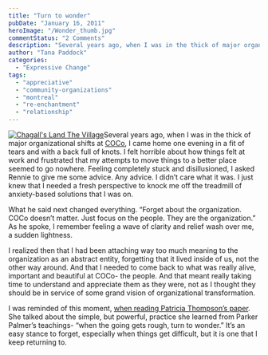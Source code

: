 ```yaml
---
title: "Turn to wonder"
pubDate: "January 16, 2011"
heroImage: "/Wonder_thumb.jpg"
commentStatus: "2 Comments"
description: "Several years ago, when I was in the thick of major organizational shifts at COCo, I came home one evening in a fit of tears and with a back full of knots. I felt horrible about how things felt at work and frustrated that my attempts to move things to a better place seemed to […]"
author: "Tana Paddock"
categories: 
  - "Expressive Change"
tags: 
  - "appreciative"
  - "community-organizations"
  - "montreal"
  - "re-enchantment"
  - "relationship"
---
```


[![](https://organizationunbound.org/wp-content/uploads/2011/01/Wonder_thumb.jpg "Chagall's Land The Village")](https://organizationunbound.org/wp-content/uploads/2011/01/Wonder_thumb.jpg)Several years ago, when I was in the thick of major organizational shifts at [COCo](http://www.coco-net.org/), I came home one evening in a fit of tears and with a back full of knots. I felt horrible about how things felt at work and frustrated that my attempts to move things to a better place seemed to go nowhere. Feeling completely stuck and disillusioned, I asked Rennie to give me some advice. Any advice. I didn’t care what it was. I just knew that I needed a fresh perspective to knock me off the treadmill of anxiety-based solutions that I was on.

What he said next changed everything. “Forget about the organization. COCo doesn’t matter. Just focus on the people. They are the organization.” As he spoke, I remember feeling a wave of clarity and relief wash over me, a sudden lightness.

I realized then that I had been attaching way too much meaning to the organization as an abstract entity, forgetting that it lived inside of us, not the other way around. And that I needed to come back to what was really alive, important and beautiful at COCo- the people. And that meant really taking time to understand and appreciate them as they were, not as I thought they should be in service of some grand vision of organizational transformation.

I was reminded of this moment, [when reading Patricia Thompson’s paper](https://organizationunbound.org/expressive-change/vocation/). She talked about the simple, but powerful, practice she learned from Parker Palmer’s teachings- “when the going gets rough, turn to wonder.” It’s an easy stance to forget, especially when things get difficult, but it is one that I keep returning to.
